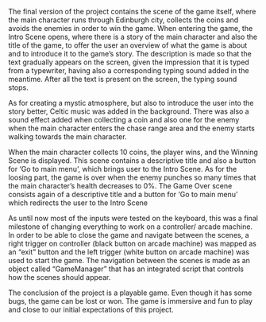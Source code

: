 The final version of the project contains the scene of the game itself, where the main character runs through Edinburgh city, collects the coins and avoids the enemies in order to win the game. When entering the game, the Intro Scene opens, where there is a story of the main character and also the title of the game, to offer the user an overview of what the game is about and to introduce it to the game’s story. The description is made so that the text gradually appears on the screen, given the impression that it is typed from a typewriter, having also a corresponding typing sound added in the meantime. After all the text is present on the screen, the typing sound stops.  

As for creating a mystic atmosphere, but also to introduce the user into the story better, Celtic music was added in the background. There was also a sound effect added when collecting a coin and also one for the enemy when the main character enters the chase range area and the enemy starts walking towards the main character. 

When the main character collects 10 coins, the player wins, and the Winning Scene is displayed. This scene contains a descriptive title and also a button for ‘Go to main menu’, which brings user to the Intro Scene. As for the loosing part, the game is over when the enemy punches so many times that the main character’s health decreases to 0%. The Game Over scene consists again of a descriptive title and a button for ‘Go to main menu’ which redirects the user to the Intro Scene  

As until now most of the inputs were tested on the keyboard, this was a final milestone of changing everything to work on a controller/ arcade machine. In order to be able to close the game and navigate between the scenes, a right trigger on controller (black button on arcade machine) was mapped as an “exit” button and the left trigger (white button on arcade machine) was used to start the game.  The navigation between the scenes is made as an object called “GameManager” that has an integrated script that controls how the scenes should appear. 

The conclusion of the project is a playable game.  Even though it has some bugs, the game can be lost or won. The game is immersive and fun to play and close to our initial expectations of this project. 
